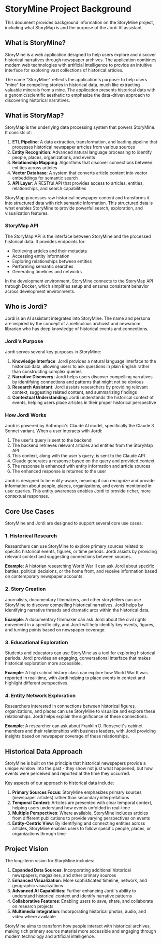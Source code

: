 # StoryMine Project Background

This document provides background information on the StoryMine project, including what StoryMap is and the purpose of the Jordi AI assistant.

## What is StoryMine?

StoryMine is a web application designed to help users explore and discover historical narratives through newspaper archives. The application combines modern web technologies with artificial intelligence to provide an intuitive interface for exploring vast collections of historical articles.

The name "StoryMine" reflects the application's purpose: to help users "mine" for compelling stories in historical data, much like extracting valuable minerals from a mine. The application presents historical data with a genomic/scientific aesthetic to emphasize the data-driven approach to discovering historical narratives.

## What is StoryMap?

StoryMap is the underlying data processing system that powers StoryMine. It consists of:

1. **ETL Pipeline**: A data extraction, transformation, and loading pipeline that processes historical newspaper articles from various sources
2. **Entity Recognition**: Advanced natural language processing to identify people, places, organizations, and events
3. **Relationship Mapping**: Algorithms that discover connections between entities across articles
4. **Vector Database**: A system that converts article content into vector embeddings for semantic search
5. **API Layer**: A RESTful API that provides access to articles, entities, relationships, and search capabilities

StoryMap processes raw historical newspaper content and transforms it into structured data with rich semantic information. This structured data is what enables StoryMine to provide powerful search, exploration, and visualization features.

### StoryMap API

The StoryMap API is the interface between StoryMine and the processed historical data. It provides endpoints for:

- Retrieving articles and their metadata
- Accessing entity information
- Exploring relationships between entities
- Performing semantic searches
- Generating timelines and networks

In the development environment, StoryMine connects to the StoryMap API through Docker, which simplifies setup and ensures consistent behavior across development environments.

## Who is Jordi?

Jordi is an AI assistant integrated into StoryMine. The name and persona are inspired by the concept of a meticulous archivist and newsroom librarian who has deep knowledge of historical events and connections.

### Jordi's Purpose

Jordi serves several key purposes in StoryMine:

1. **Knowledge Interface**: Jordi provides a natural language interface to the historical data, allowing users to ask questions in plain English rather than constructing complex queries
2. **Narrative Discovery**: Jordi helps users discover compelling narratives by identifying connections and patterns that might not be obvious
3. **Research Assistant**: Jordi assists researchers by providing relevant context, suggesting related content, and summarizing findings
4. **Contextual Understanding**: Jordi understands the historical context of events, helping users place articles in their proper historical perspective

### How Jordi Works

Jordi is powered by Anthropic's Claude AI model, specifically the Claude 3 Sonnet variant. When a user interacts with Jordi:

1. The user's query is sent to the backend
2. The backend retrieves relevant articles and entities from the StoryMap API
3. This context, along with the user's query, is sent to the Claude API
4. Claude generates a response based on the query and provided context
5. The response is enhanced with entity information and article sources
6. The enhanced response is returned to the user

Jordi is designed to be entity-aware, meaning it can recognize and provide information about people, places, organizations, and events mentioned in user queries. This entity awareness enables Jordi to provide richer, more contextual responses.

## Core Use Cases

StoryMine and Jordi are designed to support several core use cases:

### 1. Historical Research

Researchers can use StoryMine to explore primary sources related to specific historical events, figures, or time periods. Jordi assists by providing relevant context and suggesting connections between sources.

**Example**: A historian researching World War II can ask Jordi about specific battles, political decisions, or the home front, and receive information based on contemporary newspaper accounts.

### 2. Story Creation

Journalists, documentary filmmakers, and other storytellers can use StoryMine to discover compelling historical narratives. Jordi helps by identifying narrative threads and dramatic arcs within the historical data.

**Example**: A documentary filmmaker can ask Jordi about the civil rights movement in a specific city, and Jordi will help identify key events, figures, and turning points based on newspaper coverage.

### 3. Educational Exploration

Students and educators can use StoryMine as a tool for exploring historical periods. Jordi provides an engaging, conversational interface that makes historical exploration more accessible.

**Example**: A high school history class can explore how World War II was reported in real-time, with Jordi helping to place events in context and highlight different perspectives.

### 4. Entity Network Exploration

Researchers interested in connections between historical figures, organizations, and places can use StoryMine to visualize and explore these relationships. Jordi helps explain the significance of these connections.

**Example**: A researcher can ask about Franklin D. Roosevelt's cabinet members and their relationships with business leaders, with Jordi providing insights based on newspaper coverage of these relationships.

## Historical Data Approach

StoryMine is built on the principle that historical newspapers provide a unique window into the past - they show not just what happened, but how events were perceived and reported at the time they occurred.

Key aspects of our approach to historical data include:

1. **Primary Sources Focus**: StoryMine emphasizes primary sources (newspaper articles) rather than secondary interpretations
2. **Temporal Context**: Articles are presented with clear temporal context, helping users understand how events unfolded in real-time
3. **Multiple Perspectives**: Where available, StoryMine includes articles from different publications to provide varying perspectives on events
4. **Entity-Centric View**: By identifying and connecting entities across articles, StoryMine enables users to follow specific people, places, or organizations through time

## Project Vision

The long-term vision for StoryMine includes:

1. **Expanded Data Sources**: Incorporating additional historical newspapers, magazines, and other primary sources
2. **Enhanced Visualization**: More sophisticated timeline, network, and geographic visualizations
3. **Advanced AI Capabilities**: Further enhancing Jordi's ability to understand historical context and identify narrative patterns
4. **Collaborative Features**: Enabling users to save, share, and collaborate on research projects
5. **Multimedia Integration**: Incorporating historical photos, audio, and video where available

StoryMine aims to transform how people interact with historical archives, making rich primary source material more accessible and engaging through modern technology and artificial intelligence. 